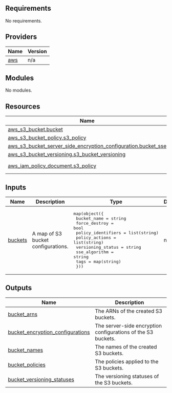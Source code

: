 <!-- BEGIN_TF_DOCS -->
## Requirements

No requirements.

## Providers

| Name | Version |
|------|---------|
| <a name="provider_aws"></a> [aws](#provider\_aws) | n/a |

## Modules

No modules.

## Resources

| Name | Type |
|------|------|
| [aws_s3_bucket.bucket](https://registry.terraform.io/providers/hashicorp/aws/latest/docs/resources/s3_bucket) | resource |
| [aws_s3_bucket_policy.s3_policy](https://registry.terraform.io/providers/hashicorp/aws/latest/docs/resources/s3_bucket_policy) | resource |
| [aws_s3_bucket_server_side_encryption_configuration.bucket_sse](https://registry.terraform.io/providers/hashicorp/aws/latest/docs/resources/s3_bucket_server_side_encryption_configuration) | resource |
| [aws_s3_bucket_versioning.s3_bucket_versioning](https://registry.terraform.io/providers/hashicorp/aws/latest/docs/resources/s3_bucket_versioning) | resource |
| [aws_iam_policy_document.s3_policy](https://registry.terraform.io/providers/hashicorp/aws/latest/docs/data-sources/iam_policy_document) | data source |

## Inputs

| Name | Description | Type | Default | Required |
|------|-------------|------|---------|:--------:|
| <a name="input_buckets"></a> [buckets](#input\_buckets) | A map of S3 bucket configurations. | <pre>map(object({<br>    bucket_name          = string<br>    force_destroy        = bool<br>    policy_identifiers   = list(string)<br>    policy_actions       = list(string)<br>    versioning_status    = string<br>    sse_algorithm        = string<br>    tags                 = map(string)<br>  }))</pre> | n/a | yes |

## Outputs

| Name | Description |
|------|-------------|
| <a name="output_bucket_arns"></a> [bucket\_arns](#output\_bucket\_arns) | The ARNs of the created S3 buckets. |
| <a name="output_bucket_encryption_configurations"></a> [bucket\_encryption\_configurations](#output\_bucket\_encryption\_configurations) | The server-side encryption configurations of the S3 buckets. |
| <a name="output_bucket_names"></a> [bucket\_names](#output\_bucket\_names) | The names of the created S3 buckets. |
| <a name="output_bucket_policies"></a> [bucket\_policies](#output\_bucket\_policies) | The policies applied to the S3 buckets. |
| <a name="output_bucket_versioning_statuses"></a> [bucket\_versioning\_statuses](#output\_bucket\_versioning\_statuses) | The versioning statuses of the S3 buckets. |
<!-- END_TF_DOCS -->